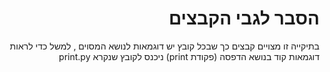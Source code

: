 
<div dir="rtl">
  <h1>הסבר לגבי הקבצים </h1>

  בתיקייה זו מצויים קבצים כך שבכל קובץ יש דוגמאות לנושא המסוים , למשל כדי לראות דוגמאות קוד בנושא הדפסה (פקודת print) ניכנס לקובץ שנקרא print.py
</div>
